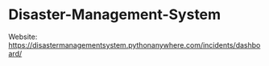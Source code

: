 # Disaster-Management-System

Website: https://disastermanagementsystem.pythonanywhere.com/incidents/dashboard/
